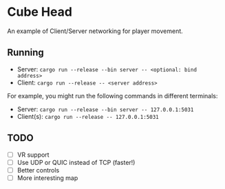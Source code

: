 # Cube Head
An example of Client/Server networking for player movement.

## Running
* Server: `cargo run --release --bin server -- <optional: bind address>`
* Client: `cargo run --release -- <server address>`

For example, you might run the following commands in different terminals:
* Server: `cargo run --release --bin server -- 127.0.0.1:5031`
* Client(s): `cargo run --release -- 127.0.0.1:5031`

## TODO
- [ ] VR support
- [ ] Use UDP or QUIC instead of TCP (faster!)
- [ ] Better controls
- [ ] More interesting map
